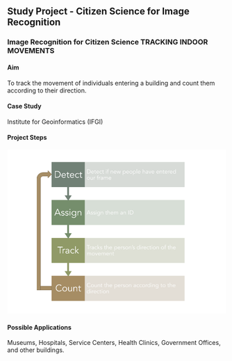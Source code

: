 ## Study Project - Citizen Science for Image Recognition

### Image Recognition for Citizen Science TRACKING INDOOR MOVEMENTS 

#### Aim
To track the movement of individuals entering a building and count them according to their direction.

#### Case Study
Institute for Geoinformatics (IFGI)

#### Project Steps
![project steps](images/projectSteps.png)

#### Possible Applications
Museums, Hospitals, Service Centers, Health Clinics, Government Offices, and other buildings.

